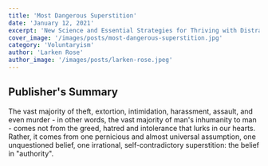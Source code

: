 ```yaml
---
title: 'Most Dangerous Superstition'
date: 'January 12, 2021'
excerpt: 'New Science and Essential Strategies for Thriving with Distraction from Childhood Through Adulthoodadhd'
cover_image: '/images/posts/most-dangerous-superstition.jpg'
category: 'Voluntaryism'
author: 'Larken Rose'
author_image: '/images/posts/larken-rose.jpeg'
---
```


## Publisher's Summary

The vast majority of theft, extortion, intimidation, harassment, assault, and even murder - in other words, the vast majority of man's inhumanity to man - comes not from the greed, hatred and intolerance that lurks in our hearts. Rather, it comes from one pernicious and almost universal assumption, one unquestioned belief, one irrational, self-contradictory superstition: the belief in "authority".

